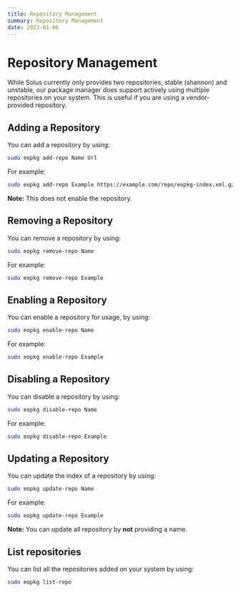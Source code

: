 ```yaml
---
title: Repository Management
summary: Repository Management
date: 2023-01-06
---
```


# Repository Management

While Solus currently only provides two repositories, stable (shannon) and unstable, our package manager does support actively using multiple repositories on your system. This is useful if you are using a vendor-provided repository.

## Adding a Repository

You can add a repository by using:

```bash
sudo eopkg add-repo Name Url
```

For example:

```bash
sudo eopkg add-repo Example https://example.com/repo/eopkg-index.xml.gz
```

**Note:** This does not enable the repository.

## Removing a Repository

You can remove a repository by using:

```bash
sudo eopkg remove-repo Name
```

For example:

```bash
sudo eopkg remove-repo Example
```

## Enabling a Repository

You can enable a repository for usage, by using:

```bash
sudo eopkg enable-repo Name
```

For example:

```bash
sudo eopkg enable-repo Example
```

## Disabling a Repository

You can disable a repository by using:

```bash
sudo eopkg disable-repo Name
```

For example:

```bash
sudo eopkg disable-repo Example
```

## Updating a Repository

You can update the index of a repository by using:

```bash
sudo eopkg update-repo Name
```

For example:

```bash
sudo eopkg update-repo Example
```

**Note:** You can update all repository by **not** providing a name.

## List repositories

You can list all the repositories added on your system by using:

```bash
sudo eopkg list-repo
```
